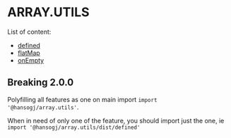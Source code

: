 # ARRAY.UTILS

List of content:

-   [defined](./src/defined/README.md)
-   [flatMap](./src/flatMap/README.md)
-   [onEmpty](./src/onEmpty/README.md)

## Breaking 2.0.0

Polyfilling all features as one on main import `import '@hansogj/array.utils'`.

When in need of only one of the feature, you should import just the one, ie `import '@hansogj/array.utils/dist/defined'`
